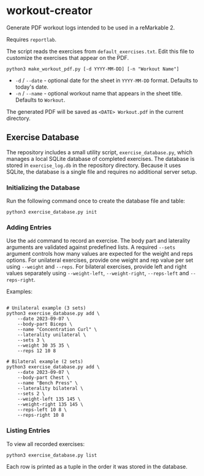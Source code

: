 # workout-creator

Generate PDF workout logs intended to be used in a reMarkable 2.

Requires `reportlab`.

The script reads the exercises from `default_exercises.txt`. Edit this file to
customize the exercises that appear on the PDF.

```
python3 make_workout_pdf.py [-d YYYY-MM-DD] [-n "Workout Name"]
```

* `-d` / `--date` - optional date for the sheet in `YYYY-MM-DD` format. Defaults to today's date.
* `-n` / `--name` - optional workout name that appears in the sheet title. Defaults to `Workout`.

The generated PDF will be saved as `<DATE> Workout.pdf` in the current directory.

## Exercise Database

The repository includes a small utility script, `exercise_database.py`, which
manages a local SQLite database of completed exercises. The database is stored in
`exercise_log.db` in the repository directory. Because it uses SQLite, the
database is a single file and requires no additional server setup.

### Initializing the Database

Run the following command once to create the database file and table:

```
python3 exercise_database.py init
```

### Adding Entries

Use the `add` command to record an exercise. The body part and laterality
arguments are validated against predefined lists. A required `--sets` argument
controls how many values are expected for the weight and reps options.
For unilateral exercises, provide one weight and rep value per set using
`--weight` and `--reps`. For bilateral exercises, provide left and right values
separately using `--weight-left`, `--weight-right`, `--reps-left` and
`--reps-right`.

Examples:

```

# Unilateral example (3 sets)
python3 exercise_database.py add \
    --date 2023-09-07 \
    --body-part Biceps \
    --name "Concentration Curl" \
    --laterality unilateral \
    --sets 3 \
    --weight 30 35 35 \
    --reps 12 10 8

# Bilateral example (2 sets)
python3 exercise_database.py add \
    --date 2023-09-07 \
    --body-part Chest \
    --name "Bench Press" \
    --laterality bilateral \
    --sets 2 \
    --weight-left 135 145 \
    --weight-right 135 145 \
    --reps-left 10 8 \
    --reps-right 10 8
```

### Listing Entries

To view all recorded exercises:

```
python3 exercise_database.py list
```

Each row is printed as a tuple in the order it was stored in the database.

